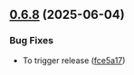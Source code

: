 ## [0.6.8](https://github.com/open-inc/node-parse-server-ldap/compare/v0.6.7...v0.6.8) (2025-06-04)


### Bug Fixes

* To trigger release ([fce5a17](https://github.com/open-inc/node-parse-server-ldap/commit/fce5a17e52ed31b3f1884237e10d7d344ec013c5))
